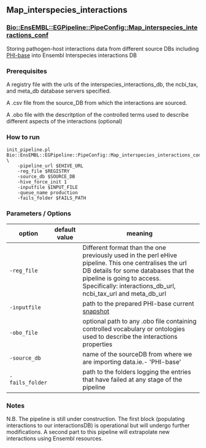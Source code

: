 ## Map_interspecies_interactions
### [Bio::EnsEMBL::EGPipeline::PipeConfig::Map_interspecies_interactions_conf](../lib/perl/Bio/EnsEMBL/EGPipeline/PipeConfig/Map_interspecies_interactions_conf.pm)

Storing pathogen-host interactions data from different source DBs including [PHI-base](http://www.phi-base.org) into Ensembl Interspecies interactions DB

### Prerequisites

A registry file with the urls of the interspecies_interactions_db, the ncbi_tax, and meta_db database servers specified.

A .csv file from the source_DB from which the interactions are sourced.

A .obo file with the descritption of the controlled terms used to describe different aspects of the interactions (optional)

### How to run


```
init_pipeline.pl Bio::EnsEMBL::EGPipeline::PipeConfig::Map_interspecies_interactions_conf \
    -pipeline_url $EHIVE_URL
    -reg_file $REGISTRY
    -source_db $SOURCE_DB
    -hive_force_init 1
    -inputfile $INPUT_FILE
    -queue_name production
    -fails_folder $FAILS_PATH
```


### Parameters / Options

| option | default value |  meaning | 
| - | - | - |
| `-reg_file` |  | Different format than the one previously used in the perl eHive pipeline. This one centralises the url DB details for some databases that the pipeline is going to access. Specifically: interactions_db_url, ncbi_tax_url and meta_db_url
| `-inputfile` | | path to the prepared  PHI-base current [snapshot](https://github.com/PHI-base/data/blob/master/releases/phi-base_current.csv)
| `-obo_file` | | optional path to any .obo file containing controlled vocabulary or ontologies used to describe the interactions properties
| `-source_db` | | name of the sourceDB from where we are importing data.ie.- 'PHI-base'
| `-fails_folder`| | path to the folders logging the entries that have failed at any stage of the pipeline



### Notes

N.B. The pipeline is still under construction. The first block (populating interactions to our interactionsDB) is operational but will undergo further modifications. A second part to this pipeline will extrapolate new interactions using Ensembl resources.


